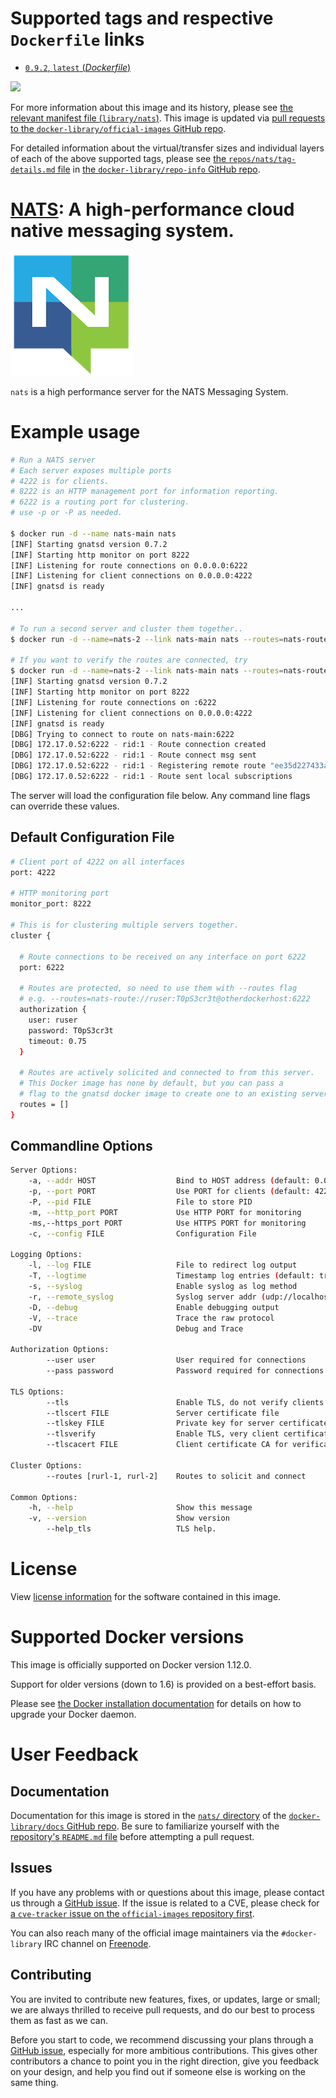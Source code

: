# Supported tags and respective `Dockerfile` links

-	[`0.9.2`, `latest` (*Dockerfile*)](https://github.com/nats-io/nats-docker/blob/471bbbe6669d7e6bafe85a30dfa1f5490822bc80/Dockerfile)

[![](https://badge.imagelayers.io/nats:latest.svg)](https://imagelayers.io/?images=nats:0.9.2)

For more information about this image and its history, please see [the relevant manifest file (`library/nats`)](https://github.com/docker-library/official-images/blob/master/library/nats). This image is updated via [pull requests to the `docker-library/official-images` GitHub repo](https://github.com/docker-library/official-images/pulls?q=label%3Alibrary%2Fnats).

For detailed information about the virtual/transfer sizes and individual layers of each of the above supported tags, please see [the `repos/nats/tag-details.md` file](https://github.com/docker-library/repo-info/blob/master/repos/nats/tag-details.md) in [the `docker-library/repo-info` GitHub repo](https://github.com/docker-library/repo-info).

# [NATS](https://nats.io): A high-performance cloud native messaging system.

![logo](https://raw.githubusercontent.com/docker-library/docs/45d33e1726fed03a2a40363a9699e0587e713c55/nats/logo.png)

`nats` is a high performance server for the NATS Messaging System.

# Example usage

```bash
# Run a NATS server
# Each server exposes multiple ports
# 4222 is for clients.
# 8222 is an HTTP management port for information reporting.
# 6222 is a routing port for clustering.
# use -p or -P as needed.

$ docker run -d --name nats-main nats
[INF] Starting gnatsd version 0.7.2
[INF] Starting http monitor on port 8222
[INF] Listening for route connections on 0.0.0.0:6222
[INF] Listening for client connections on 0.0.0.0:4222
[INF] gnatsd is ready

...

# To run a second server and cluster them together..
$ docker run -d --name=nats-2 --link nats-main nats --routes=nats-route://ruser:T0pS3cr3t@nats-main:6222

# If you want to verify the routes are connected, try
$ docker run -d --name=nats-2 --link nats-main nats --routes=nats-route://ruser:T0pS3cr3t@nats-main:6222 -DV
[INF] Starting gnatsd version 0.7.2
[INF] Starting http monitor on port 8222
[INF] Listening for route connections on :6222
[INF] Listening for client connections on 0.0.0.0:4222
[INF] gnatsd is ready
[DBG] Trying to connect to route on nats-main:6222
[DBG] 172.17.0.52:6222 - rid:1 - Route connection created
[DBG] 172.17.0.52:6222 - rid:1 - Route connect msg sent
[DBG] 172.17.0.52:6222 - rid:1 - Registering remote route "ee35d227433a738c729f9422a59667bb"
[DBG] 172.17.0.52:6222 - rid:1 - Route sent local subscriptions
```

The server will load the configuration file below. Any command line flags can override these values.

## Default Configuration File

```bash
# Client port of 4222 on all interfaces
port: 4222

# HTTP monitoring port
monitor_port: 8222

# This is for clustering multiple servers together.
cluster {

  # Route connections to be received on any interface on port 6222
  port: 6222

  # Routes are protected, so need to use them with --routes flag
  # e.g. --routes=nats-route://ruser:T0pS3cr3t@otherdockerhost:6222
  authorization {
    user: ruser
    password: T0pS3cr3t
    timeout: 0.75
  }

  # Routes are actively solicited and connected to from this server.
  # This Docker image has none by default, but you can pass a
  # flag to the gnatsd docker image to create one to an existing server.
  routes = []
}
```

## Commandline Options

```bash
Server Options:
    -a, --addr HOST                  Bind to HOST address (default: 0.0.0.0)
    -p, --port PORT                  Use PORT for clients (default: 4222)
    -P, --pid FILE                   File to store PID
    -m, --http_port PORT             Use HTTP PORT for monitoring
    -ms,--https_port PORT            Use HTTPS PORT for monitoring
    -c, --config FILE                Configuration File

Logging Options:
    -l, --log FILE                   File to redirect log output
    -T, --logtime                    Timestamp log entries (default: true)
    -s, --syslog                     Enable syslog as log method
    -r, --remote_syslog              Syslog server addr (udp://localhost:514)
    -D, --debug                      Enable debugging output
    -V, --trace                      Trace the raw protocol
    -DV                              Debug and Trace

Authorization Options:
        --user user                  User required for connections
        --pass password              Password required for connections

TLS Options:
        --tls                        Enable TLS, do not verify clients (default: false)
        --tlscert FILE               Server certificate file
        --tlskey FILE                Private key for server certificate
        --tlsverify                  Enable TLS, very client certificates
        --tlscacert FILE             Client certificate CA for verification

Cluster Options:
        --routes [rurl-1, rurl-2]    Routes to solicit and connect

Common Options:
    -h, --help                       Show this message
    -v, --version                    Show version
        --help_tls                   TLS help.
```

# License

View [license information](https://github.com/nats-io/gnatsd/blob/master/LICENSE) for the software contained in this image.

# Supported Docker versions

This image is officially supported on Docker version 1.12.0.

Support for older versions (down to 1.6) is provided on a best-effort basis.

Please see [the Docker installation documentation](https://docs.docker.com/installation/) for details on how to upgrade your Docker daemon.

# User Feedback

## Documentation

Documentation for this image is stored in the [`nats/` directory](https://github.com/docker-library/docs/tree/master/nats) of the [`docker-library/docs` GitHub repo](https://github.com/docker-library/docs). Be sure to familiarize yourself with the [repository's `README.md` file](https://github.com/docker-library/docs/blob/master/README.md) before attempting a pull request.

## Issues

If you have any problems with or questions about this image, please contact us through a [GitHub issue](https://github.com/nats-io/nats-docker/issues). If the issue is related to a CVE, please check for [a `cve-tracker` issue on the `official-images` repository first](https://github.com/docker-library/official-images/issues?q=label%3Acve-tracker).

You can also reach many of the official image maintainers via the `#docker-library` IRC channel on [Freenode](https://freenode.net).

## Contributing

You are invited to contribute new features, fixes, or updates, large or small; we are always thrilled to receive pull requests, and do our best to process them as fast as we can.

Before you start to code, we recommend discussing your plans through a [GitHub issue](https://github.com/nats-io/nats-docker/issues), especially for more ambitious contributions. This gives other contributors a chance to point you in the right direction, give you feedback on your design, and help you find out if someone else is working on the same thing.
